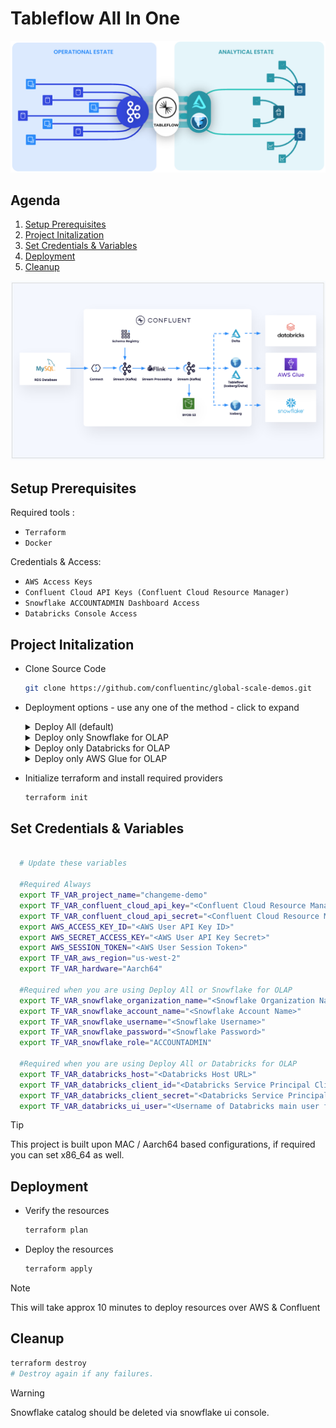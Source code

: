 # Tableflow All In One

![Tableflow](common/images/tableflow.png) 

## **Agenda**
1. [Setup Prerequisites](#step-1)
2. [Project Initalization](#step-2)
3. [Set Credentials & Variables](#step-3)
4. [Deployment](#step-4)
5. [Cleanup](#step-5)

![Architecture](common/images/architecture.png) 

## <a name="step-1"></a>Setup Prerequisites
Required tools :
  - `Terraform`
  - `Docker`

Credentials & Access:
  - `AWS Access Keys`
  - `Confluent Cloud API Keys (Confluent Cloud Resource Manager)`
  - `Snowflake ACCOUNTADMIN Dashboard Access`
  - `Databricks Console Access`

## <a name="step-2"></a>Project Initalization
  - Clone Source Code
    
    ```bash
    git clone https://github.com/confluentinc/global-scale-demos.git
    ```
  - Deployment options - use any one of the method - click to expand
    <details>
      <summary>Deploy All (default)</summary>
    
      ```bash
      cd global-scale-demos/oltp-to-olap/deploy-all
      ```
    </details>
    <details>
      <summary>Deploy only Snowflake for OLAP</summary>
    
      ```bash
      cd global-scale-demos/oltp-to-olap/deploy-all
      export TF_VAR_enable_olap_databricks=false
      export TF_VAR_enable_olap_glue=false
      ```
    </details>
    <details>
      <summary>Deploy only Databricks for OLAP</summary>
    
      ```bash
      cd global-scale-demos/oltp-to-olap/deploy-alone
      export TF_VAR_enable_olap_databricks=true
      ```
    </details>
    <details>
      <summary>Deploy only AWS Glue for OLAP</summary>
    
      ```bash
      cd global-scale-demos/oltp-to-olap/deploy-alone
      export TF_VAR_enable_olap_glue=true
      ```
    </details>

  - Initialize terraform and install required providers
    ```bash
    terraform init
    ```

## <a name="step-3"></a>Set Credentials & Variables
  ```bash

    # Update these variables
    
    #Required Always
    export TF_VAR_project_name="changeme-demo"
    export TF_VAR_confluent_cloud_api_key="<Confluent Cloud Resource Management API Key Name>"
    export TF_VAR_confluent_cloud_api_secret="<Confluent Cloud Resource Management API Key Secret>"
    export AWS_ACCESS_KEY_ID="<AWS User API Key ID>"
    export AWS_SECRET_ACCESS_KEY="<AWS User API Key Secret>"
    export AWS_SESSION_TOKEN="<AWS User Session Token>"
    export TF_VAR_aws_region="us-west-2"
    export TF_VAR_hardware="Aarch64"
    
    #Required when you are using Deploy All or Snowflake for OLAP 
    export TF_VAR_snowflake_organization_name="<Snowflake Organization Name>"
    export TF_VAR_snowflake_account_name="<Snowflake Account Name>"
    export TF_VAR_snowflake_username="<Snowflake Username>"
    export TF_VAR_snowflake_password="<Snowflake Password>"
    export TF_VAR_snowflake_role="ACCOUNTADMIN"
    
    #Required when you are using Deploy All or Databricks for OLAP 
    export TF_VAR_databricks_host="<Databricks Host URL>"
    export TF_VAR_databricks_client_id="<Databricks Service Principal Client ID>"
    export TF_VAR_databricks_client_secret="<Databricks Service Principal Client Secret>"
    export TF_VAR_databricks_ui_user="<Username of Databricks main user for ui access>"
  ```
> [!TIP]
> This project is built upon MAC / Aarch64 based configurations, if required you can set x86_64 as well.

## <a name="step-4"></a>Deployment
- Verify the resources
  ```bash
  terraform plan
  ```
- Deploy the resources
  ```bash
  terraform apply
  ```
> [!NOTE]
> This will take approx 10 minutes to deploy resources over AWS & Confluent


## <a name="step-5"></a>Cleanup
  ```bash
  terraform destroy 
  # Destroy again if any failures.
  ```
> [!WARNING]
> Snowflake catalog should be deleted via snowflake ui console.
